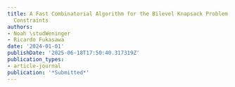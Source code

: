 ```yaml
---
title: A Fast Combinatorial Algorithm for the Bilevel Knapsack Problem with Interdiction
  Constraints
authors:
- Noah \studWeninger
- Ricardo Fukasawa
date: '2024-01-01'
publishDate: '2025-06-18T17:50:40.317319Z'
publication_types:
- article-journal
publication: '*Submitted*'
---
```

